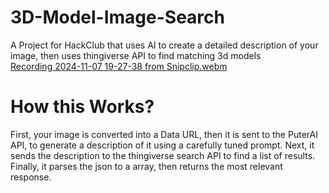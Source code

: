 # 3D-Model-Image-Search
A Project for HackClub that uses AI to create a detailed description of your image, then uses thingiverse API to find matching 3d models <br>
[Recording 2024-11-07 19-27-38 from Snipclip.webm](https://github.com/user-attachments/assets/6cfe5270-c7e1-43ef-9724-5943afe47b70)
# How this Works?
First, your image is converted into a Data URL, then it is sent to the PuterAI API, to generate a description of it using a carefully tuned prompt.
Next, it sends the description to the thingiverse search API to find a list of results.
Finally, it parses the json to a array, then returns the most relevant response.
